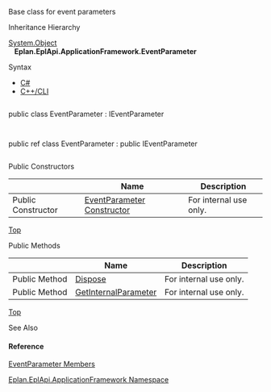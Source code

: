 Base class for event parameters

Inheritance Hierarchy

[System.Object](#)  
   **Eplan.EplApi.ApplicationFramework.EventParameter**

Syntax

* [C#](#i-syntax-CS)
* [C++/CLI](#i-syntax-CPP2005)

```
```
public class EventParameter : IEventParameter
```
```

```
```
public ref class EventParameter : public IEventParameter
```
```



Public Constructors

|  | Name | Description |
| --- | --- | --- |
| Public Constructor | [EventParameter Constructor](Eplan.EplApi.AFu~Eplan.EplApi.ApplicationFramework.EventParameter~_ctor.html) | For internal use only. |

[Top](#top)




Public Methods

|  | Name | Description |
| --- | --- | --- |
| Public Method | [Dispose](Eplan.EplApi.AFu~Eplan.EplApi.ApplicationFramework.EventParameter~Dispose().html) | For internal use only. |
| Public Method | [GetInternalParameter](Eplan.EplApi.AFu~Eplan.EplApi.ApplicationFramework.EventParameter~GetInternalParameter.html) | For internal use only. |

[Top](#top)




See Also

#### Reference

[EventParameter Members](Eplan.EplApi.AFu~Eplan.EplApi.ApplicationFramework.EventParameter_members.html)
  
[Eplan.EplApi.ApplicationFramework Namespace](Eplan.EplApi.AFu~Eplan.EplApi.ApplicationFramework_namespace.html)